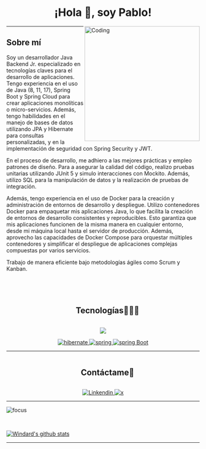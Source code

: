 <h1 align="center">¡Hola 👋, soy Pablo!</h1>
<img align="right" alt="Coding" width="300" src="https://github.com/JPabloAviOli/JPabloAviOLi/assets/142755343/f5c33246-b293-4a78-b434-a741767d6db8">
<hr>
<h2>Sobre mí</h2>
 <p>Soy un desarrollador Java Backend Jr. especializado en tecnologías claves para el desarrollo de aplicaciones. Tengo experiencia en el uso de Java (8, 11, 17), Spring Boot y Spring Cloud para crear aplicaciones monolíticas o micro-servicios. Además, tengo habilidades en el manejo de bases de datos utilizando JPA y Hibernate para consultas personalizadas, y en la implementación de seguridad con Spring Security y JWT.

En el proceso de desarrollo, me adhiero a las mejores prácticas y empleo patrones de diseño. Para
a asegurar la calidad del código, realizo pruebas unitarias utilizando JUnit 5 y simulo interacciones con Mockito. Además, utilizo SQL para la manipulación de datos y la realización de pruebas de integración.

Además, tengo experiencia en el uso de Docker para la creación y administración de entornos de desarrollo y despliegue. Utilizo contenedores Docker para empaquetar mis aplicaciones Java, lo que facilita la creación de entornos de desarrollo consistentes y reproducibles. Esto garantiza que mis aplicaciones funcionen de la misma manera en cualquier entorno, desde mi máquina local hasta el servidor de producción. Además, aprovecho las capacidades de Docker Compose para orquestar múltiples contenedores y simplificar el despliegue de aplicaciones complejas compuestas por varios servicios.

Trabajo de manera eficiente bajo metodologías ágiles como Scrum y Kanban.</p>



<p align="left"> <a href="https://twitter.com/" target="blank"><img src="https://img.shields.io/twitter/follow/?logo=twitter&style=for-the-badge" alt="" /></a> </p>


<!--h1 without bottom border-->
<br>
<div id="user-content-toc">
  <ul align="center">
    <summary><h2 style="display: inline-block">Tecnologías👨🏻‍💻</h2></summary>
  </ul>
</div>
<!--tech stack icons-->

<p align="center">
  <a href="https://skillicons.dev">
    <img src="https://skillicons.dev/icons?i=git,css,github,html,idea,java,mysql,postgresql,spring,eclipse,postman,vscode&perline=14" />
  </a>
   <p align="center">
     <a href="https://hibernate.org/" target="_blank"> 
    <img src="https://img.shields.io/badge/hibernate-59666C.svg?style=for-the-badge&logo=hibernate&logoColor=white" alt="hibernate " /> 
  </a>
    <a href="https://spring.io/" target="_blank"> 
      <img src="https://img.shields.io/badge/spring%20security-6DB33F.svg?style=for-the-badge&logo=spring&logoColor=white" alt="spring" /> 
  </a>
  <a href="https://spring.io/" target="_blank"> 
    <img src="https://img.shields.io/badge/spring%20boot-6DB33F.svg?style=for-the-badge&logo=springboot&logoColor=white" alt="spring Boot" /> 
 
  </p>
</p>
<p align="center">
  

</p>
 
----
<!-- Connect with me -->
<!--h2 without bottom border-->
<div id="user-content-toc">
  <ul align="center">
    <summary><h2 style="display: inline-block">Contáctame🤝</h2></summary>
  </ul>
</div>

<div style="margin-top:10px" align="center">

  <div>
    <a  href="www.linkedin.com/in/pablo-avila-olivar" target="_blank">
      <img src="https://img.shields.io/badge/Linked%20In-0A66C2.svg?style=for-the-badge&logo=linkedin&logoColor=white" alt="Linkendin"/>
    </a>
    <a href="https://twitter.com/DevJpao" target="_blank">
      <img src="https://img.shields.io/badge/Twitter-1DA1F2.svg?style=for-the-badge&logo=twitter&logoColor=white" alt="x"/>
    </a>
  </div>
</div>

----


![focus](https://img.shields.io/badge/backend-brightgreen)


<br />

[![Windard's github stats](https://github-readme-stats.vercel.app/api?username=JPabloAviOli&show_icons=true)](https://github.com/JPabloAviOLi)

----







